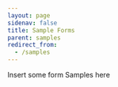 ```yaml
---
layout: page
sidenav: false
title: Sample Forms
parent: samples
redirect_from:
  - /samples
---
```


Insert some form Samples here

